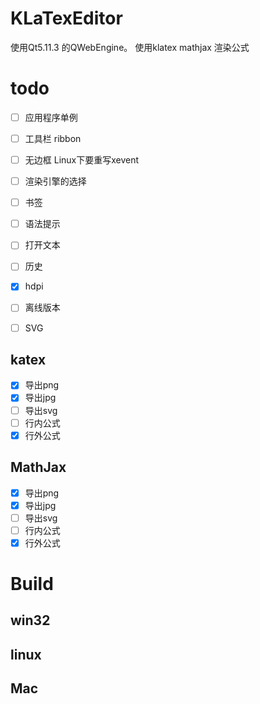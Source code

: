 # KLaTexEditor
使用Qt5.11.3 的QWebEngine。
使用klatex mathjax 渲染公式



# todo
- [ ] 应用程序单例
- [ ] 工具栏 ribbon
- [ ] 无边框 Linux下要重写xevent
- [ ] 渲染引擎的选择
- [ ] 书签
- [ ] 语法提示
- [ ] 打开文本
- [ ] 历史
- [x] hdpi
- [ ] 离线版本
- [ ] SVG


## katex
- [x] 导出png
- [x] 导出jpg
- [ ] 导出svg
- [ ] 行内公式
- [x] 行外公式

## MathJax
- [x] 导出png
- [x] 导出jpg
- [ ] 导出svg
- [ ] 行内公式
- [x] 行外公式

# Build

## win32

## linux

## Mac






